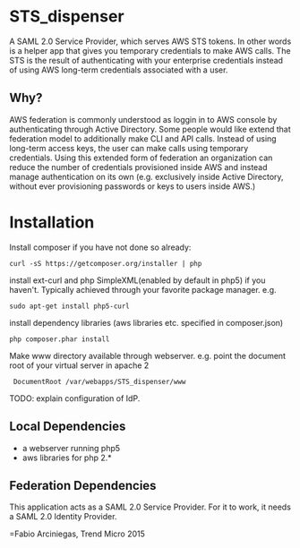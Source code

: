 # STS_dispenser

A SAML 2.0 Service Provider, which serves AWS STS tokens. In other words is a helper app that gives you temporary credentials to make AWS calls. The STS is the result of authenticating with your enterprise credentials instead of using AWS long-term credentials associated with a user.

## Why?

AWS federation is commonly understood as loggin in to AWS console by authenticating through Active Directory. Some people would like extend that federation model to additionally make CLI and API calls. Instead of using long-term access keys, the user can make calls using temporary credentials. Using this extended form of federation an organization can reduce the number of credentials provisioned inside AWS and instead manage authentication on its own (e.g. exclusively inside Active Directory, without ever provisioning passwords or keys to users inside AWS.)


# Installation

Install composer if you have not done so already:

```
curl -sS https://getcomposer.org/installer | php
```

install ext-curl and php SimpleXML(enabled by default in php5) if you haven't. Typically achieved through your favorite package manager. e.g.
```
sudo apt-get install php5-curl
```

install dependency libraries (aws libraries etc. specified in composer.json)
```
php composer.phar install
```

Make www directory available through webserver. e.g. point the document root of your virtual server in apache 2

```
 DocumentRoot /var/webapps/STS_dispenser/www
```

TODO: explain configuration of IdP.


## Local Dependencies 
 
 - a webserver running php5
 - aws libraries for php 2.*

## Federation Dependencies

This application acts as a SAML 2.0 Service Provider. For it to work,  it needs a SAML 2.0 Identity Provider. 


=Fabio Arciniegas, Trend Micro 2015
 